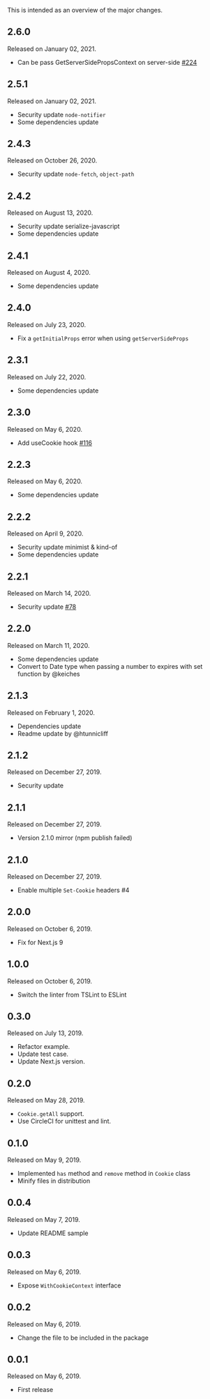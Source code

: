 This is intended as an overview of the major changes.

## 2.6.0

Released on January 02, 2021.

* Can be pass GetServerSidePropsContext on server-side [#224](https://github.com/tokuda109/next-cookie/pull/224)

## 2.5.1

Released on January 02, 2021.

* Security update `node-notifier`
* Some dependencies update

## 2.4.3

Released on October 26, 2020.

* Security update `node-fetch`, `object-path`

## 2.4.2

Released on August 13, 2020.

* Security update serialize-javascript
* Some dependencies update

## 2.4.1

Released on August 4, 2020.

* Some dependencies update

## 2.4.0

Released on July 23, 2020.

* Fix a `getInitialProps` error when using `getServerSideProps`

## 2.3.1

Released on July 22, 2020.

* Some dependencies update

## 2.3.0

Released on May 6, 2020.

* Add useCookie hook [#116](https://github.com/tokuda109/next-cookie/pull/116)

## 2.2.3

Released on May 6, 2020.

* Some dependencies update

## 2.2.2

Released on April 9, 2020.

* Security update minimist & kind-of
* Some dependencies update

## 2.2.1

Released on March 14, 2020.

* Security update [#78](https://github.com/tokuda109/next-cookie/pull/78)

## 2.2.0

Released on March 11, 2020.

* Some dependencies update
* Convert to Date type when passing a number to expires with set function by @keiches

## 2.1.3

Released on February 1, 2020.

* Dependencies update
* Readme update by @htunnicliff

## 2.1.2

Released on December 27, 2019.

* Security update

## 2.1.1

Released on December 27, 2019.

* Version 2.1.0 mirror (npm publish failed)

## 2.1.0

Released on December 27, 2019.

* Enable multiple `Set-Cookie` headers #4

## 2.0.0

Released on October 6, 2019.

* Fix for Next.js 9

## 1.0.0

Released on October 6, 2019.

* Switch the linter from TSLint to ESLint

## 0.3.0

Released on July 13, 2019.

* Refactor example.
* Update test case.
* Update Next.js version.

## 0.2.0

Released on May 28, 2019.

* `Cookie.getAll` support.
* Use CircleCI for unittest and lint.

## 0.1.0

Released on May 9, 2019.

* Implemented `has` method and `remove` method in `Cookie` class
* Minify files in distribution

## 0.0.4

Released on May 7, 2019.

* Update README sample

## 0.0.3

Released on May 6, 2019.

* Expose `WithCookieContext` interface

## 0.0.2

Released on May 6, 2019.

* Change the file to be included in the package

## 0.0.1

Released on May 6, 2019.

* First release
